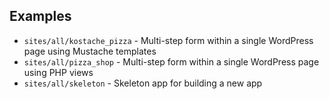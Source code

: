 ## Examples

* `sites/all/kostache_pizza` - Multi-step form within a single WordPress page using Mustache templates
* `sites/all/pizza_shop`     - Multi-step form within a single WordPress page using PHP views
* `sites/all/skeleton`       - Skeleton app for building a new app